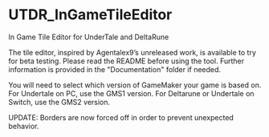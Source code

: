 # UTDR_InGameTileEditor
In Game Tile Editor for UnderTale and DeltaRune

The tile editor, inspired by Agentalex9’s unreleased work, is available to try for beta testing. Please read the README before using the tool. Further information is provided in the "Documentation" folder if needed.

You will need to select which version of GameMaker your game is based on. For Undertale on PC, use the GMS1 version. For Deltarune or Undertale on Switch, use the GMS2 version.

UPDATE: Borders are now forced off in order to prevent unexpected behavior.
